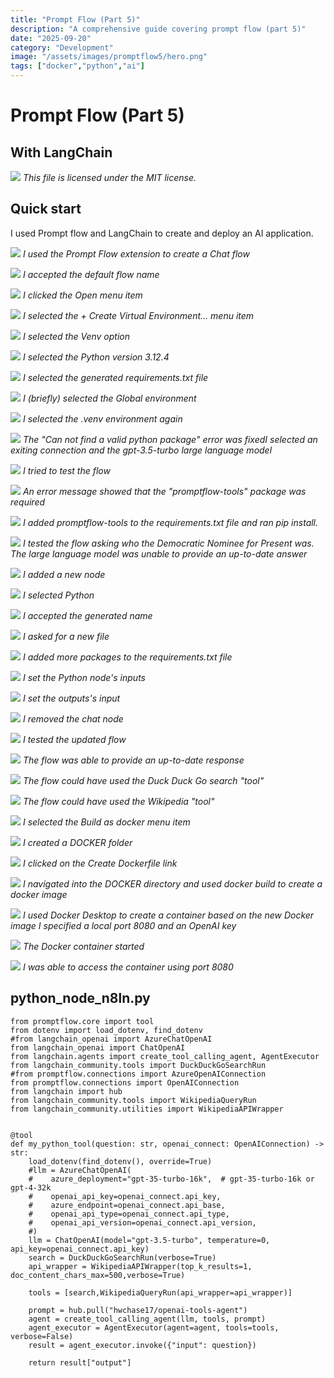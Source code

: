 ```yaml
---
title: "Prompt Flow (Part 5)"
description: "A comprehensive guide covering prompt flow (part 5)"
date: "2025-09-20"
category: "Development"
image: "/assets/images/promptflow5/hero.png"
tags: ["docker","python","ai"]
---
```


# Prompt Flow (Part 5)

## With LangChain

![](/assets/images/promptflow5/logo.svg)
*This file is licensed under the MIT license.*


## Quick start

I used Prompt flow and LangChain to create and deploy an AI application.

![](/assets/images/promptflow5/screenshot-2024-09-01-at-12.47.00pm-2136x767.png)
*I used the Prompt Flow extension to create a Chat flow*

![](/assets/images/promptflow5/screenshot-2024-09-01-at-12.47.10pm-2092x556.png)
*I accepted the default flow name*

![](/assets/images/promptflow5/screenshot-2024-09-01-at-12.47.39pm-2136x757.png)
*I clicked the Open menu item*

![](/assets/images/promptflow5/screenshot-2024-09-01-at-12.47.50pm-2136x495.png)
*I selected the + Create Virtual Environment... menu item*

![](/assets/images/promptflow5/screenshot-2024-09-01-at-12.47.58pm-2136x316.png)
*I selected the Venv option*

![](/assets/images/promptflow5/screenshot-2024-09-01-at-12.48.07pm-2136x368.png)
*I selected the Python version 3.12.4*

![](/assets/images/promptflow5/screenshot-2024-09-01-at-12.48.19pm-2136x316.png)
*I selected the generated requirements.txt file*

![](/assets/images/promptflow5/screenshot-2024-09-01-at-12.48.38pm-2136x353.png)
*I (briefly) selected the Global environment*

![](/assets/images/promptflow5/screenshot-2024-09-01-at-12.48.49pm-2136x408.png)
*I selected the .venv environment again*

![](/assets/images/promptflow5/screenshot-2024-09-01-at-12.49.26pm-2136x395.png)
*The "Can not find a valid python package" error was fixedI selected an exiting connection and the gpt-3.5-turbo large language model*

![](/assets/images/promptflow5/screenshot-2024-09-01-at-12.49.39pm-2136x307.png)
*I tried to test the flow*

![](/assets/images/promptflow5/screenshot-2024-09-01-at-12.50.02pm-2136x410.png)
*An error message showed that the "promptflow-tools" package was required*

![](/assets/images/promptflow5/screenshot-2024-09-01-at-12.50.42pm-2136x634.png)
*I added promptflow-tools to the requirements.txt file and ran pip install.*

![](/assets/images/promptflow5/screenshot-2024-09-01-at-1.43.39pm-1834x382.png)
*I tested the flow asking who the Democratic Nominee for Present was. The large language model was unable to provide an up-to-date answer*

![](/assets/images/promptflow5/screenshot-2024-09-01-at-12.55.55pm-2136x267.png)
*I added a new node*

![](/assets/images/promptflow5/screenshot-2024-09-01-at-12.56.05pm-2136x195.png)
*I selected Python*

![](/assets/images/promptflow5/screenshot-2024-09-01-at-12.56.20pm-2136x208.png)
*I accepted the generated name*

![](/assets/images/promptflow5/screenshot-2024-09-01-at-12.56.27pm-2136x167.png)
*I asked for a new file*

![](/assets/images/promptflow5/screenshot-2024-09-01-at-12.58.25pm-2136x585.png)
*I added more packages to the requirements.txt file*

![](/assets/images/promptflow5/screenshot-2024-09-01-at-12.59.51pm-2136x1005.png)
*I set the Python node's inputs*

![](/assets/images/promptflow5/screenshot-2024-09-01-at-1.00.29pm-2136x721.png)
*I set the outputs's input*

![](/assets/images/promptflow5/screenshot-2024-09-01-at-1.00.58pm-2136x684.png)
*I removed the chat node*

![](/assets/images/promptflow5/screenshot-2024-09-01-at-1.01.15pm-2136x691.png)
*I tested the updated flow*

![](/assets/images/promptflow5/screenshot-2024-09-01-at-1.52.40pm-1824x612.png)
*The flow was able to provide an up-to-date response*

![](/assets/images/promptflow5/screenshot-2024-09-01-at-1.54.14pm-2136x1123.png)
*The flow could have used the Duck Duck Go search "tool"*

![](/assets/images/promptflow5/screenshot-2024-09-01-at-2.16.21pm-2136x1124.png)
*The flow could have used the Wikipedia "tool"*

![](/assets/images/promptflow5/screenshot-2024-09-01-at-1.54.58pm-2136x290.png)
*I selected the Build as docker menu item*

![](/assets/images/promptflow5/screenshot-2024-09-01-at-1.55.39pm-1608x898.png)
*I created a DOCKER folder*

![](/assets/images/promptflow5/screenshot-2024-09-01-at-1.56.04pm-1928x516.png)
*I clicked on the Create Dockerfile link*

![](/assets/images/promptflow5/screenshot-2024-09-01-at-1.58.44pm-2060x958.png)
*I navigated into the DOCKER directory and used docker build to create a docker image*

![](/assets/images/promptflow5/screenshot-2024-09-01-at-2.00.43pm-2136x1164.png)
*I used Docker Desktop to create a container based on the new Docker image I specified a local port 8080 and an OpenAI key*

![](/assets/images/promptflow5/screenshot-2024-09-01-at-2.01.27pm-2136x1155.png)
*The Docker container started*

![](/assets/images/promptflow5/screenshot-2024-09-01-at-2.03.38pm-2102x1414.png)
*I was able to access the container using port 8080*


## python_node_n8ln.py

```text
from promptflow.core import tool
from dotenv import load_dotenv, find_dotenv
#from langchain_openai import AzureChatOpenAI
from langchain_openai import ChatOpenAI
from langchain.agents import create_tool_calling_agent, AgentExecutor
from langchain_community.tools import DuckDuckGoSearchRun
#from promptflow.connections import AzureOpenAIConnection
from promptflow.connections import OpenAIConnection
from langchain import hub
from langchain_community.tools import WikipediaQueryRun
from langchain_community.utilities import WikipediaAPIWrapper


@tool
def my_python_tool(question: str, openai_connect: OpenAIConnection) -> str:
    load_dotenv(find_dotenv(), override=True)
    #llm = AzureChatOpenAI(
    #    azure_deployment="gpt-35-turbo-16k",  # gpt-35-turbo-16k or gpt-4-32k
    #    openai_api_key=openai_connect.api_key,
    #    azure_endpoint=openai_connect.api_base,
    #    openai_api_type=openai_connect.api_type,
    #    openai_api_version=openai_connect.api_version,
    #)
    llm = ChatOpenAI(model="gpt-3.5-turbo", temperature=0, api_key=openai_connect.api_key)
    search = DuckDuckGoSearchRun(verbose=True)
    api_wrapper = WikipediaAPIWrapper(top_k_results=1, doc_content_chars_max=500,verbose=True)

    tools = [search,WikipediaQueryRun(api_wrapper=api_wrapper)]

    prompt = hub.pull("hwchase17/openai-tools-agent")
    agent = create_tool_calling_agent(llm, tools, prompt)
    agent_executor = AgentExecutor(agent=agent, tools=tools, verbose=False)
    result = agent_executor.invoke({"input": question})

    return result["output"]
```


